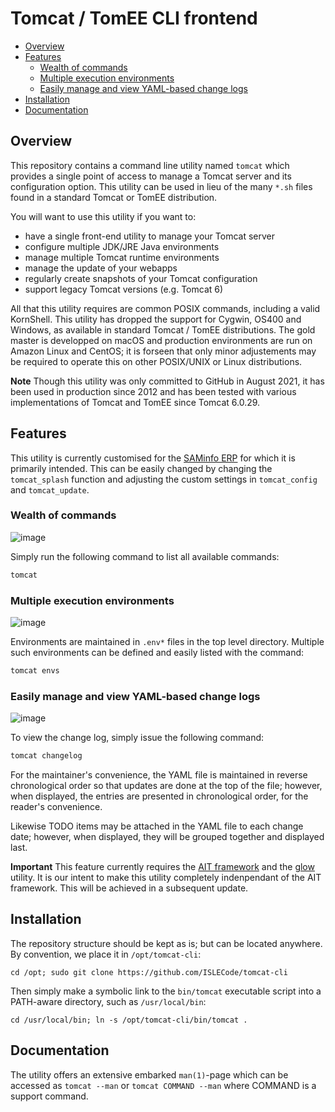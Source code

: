 # Tomcat / TomEE CLI frontend

- [Overview](#overview)
- [Features](#features)
  - [Wealth of commands](#wealth-of-commands)
  - [Multiple execution environments](#multiple-execution-environments)
  - [Easily manage and view YAML-based change logs](#easily-manage-and-view-yaml-based-change-logs)
- [Installation](#installation)
- [Documentation](#documentation)

## Overview

This repository contains a command line utility named `tomcat` which provides a single point of access to manage a Tomcat server
and its configuration option. This utility can be used in lieu of the many `*.sh` files found in a standard Tomcat or TomEE
distribution.

You will want to use this utility if you want to:

  - have a single front-end utility to manage your Tomcat server
  - configure multiple JDK/JRE Java environments
  - manage multiple Tomcat runtime environments
  - manage the update of your webapps
  - regularly create snapshots of your Tomcat configuration
  - support legacy Tomcat versions (e.g. Tomcat 6)

All that this utility requires are common POSIX commands, including a valid KornShell. This utility has dropped the support for
Cygwin, OS400 and Windows, as available in standard Tomcat / TomEE distributions. The gold master is developped on macOS and
production environments are run on Amazon Linux and CentOS; it is forseen that only minor adjustements may be required to operate
this on other POSIX/UNIX or Linux distributions.

**Note** Though this utility was only committed to GitHub in August 2021, it has been used in production since 2012 and has been
tested with various implementations of Tomcat and TomEE since Tomcat 6.0.29.

## Features

This utility is currently customised for the [SAMinfo ERP](http://saminfo.ch) for which it is primarily intended. This can be
easily changed by changing the `tomcat_splash` function and adjusting the custom settings in `tomcat_config` and `tomcat_update`.

### Wealth of commands

![image](https://user-images.githubusercontent.com/6306262/130101631-7f4379bf-e5b1-4f2e-af8e-f24f47493b94.png)

Simply run the following command to list all available commands:

```.sh
tomcat
```

### Multiple execution environments

![image](https://user-images.githubusercontent.com/6306262/130083108-13ab1df9-3fc3-41e4-80e9-591a05672b19.png)

Environments are maintained in `.env*` files in the top level directory. Multiple such environments can be defined and easily listed with the command:

```.sh
tomcat envs
```

### Easily manage and view YAML-based change logs

![image](https://user-images.githubusercontent.com/6306262/130104351-b82e846a-c07c-47ea-8064-431a1361f68c.png)

To view the change log, simply issue the following command:

```.sh
tomcat changelog
```

For the maintainer's convenience, the YAML file is maintained in reverse chronological order so that updates are done at the top of the file; however, when displayed, the entries are presented in chronological order, for the reader's convenience.

Likewise TODO items may be attached in the YAML file to each change date; however, when displayed, they will be grouped together and displayed last.

**Important** This feature currently requires the [AIT framework][ait] and the [glow][glow] utility. It is our intent to make this utility completely indenpendant of the AIT framework. This will be achieved in a subsequent update.

## Installation

The repository structure should be kept as is; but can be located anywhere. By convention, we place it in `/opt/tomcat-cli`:

```
cd /opt; sudo git clone https://github.com/ISLECode/tomcat-cli
```

Then simply make a symbolic link to the `bin/tomcat` executable script into a PATH-aware directory, such as `/usr/local/bin`:

```
cd /usr/local/bin; ln -s /opt/tomcat-cli/bin/tomcat .
```

## Documentation

The utility offers an extensive embarked `man(1)`-page which can be accessed as `tomcat --man` or `tomcat COMMAND --man` where
COMMAND is a support command.

  [ait]: https://github.com/ISLEcode/AIT
  [glow]: https://github.com/charmbracelet/glow
